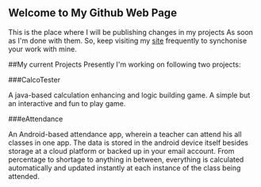 ## Welcome to My Github Web Page

This is the place where I will be publishing changes in my projects As soon as I'm done with them. So, keep visiting my [site](https://mUmairNaxir.github.io) frequently to synchonise your work with mine.


##My current Projects
Presently I'm working on following two projects:

###CalcoTester

A java-based calculation enhancing and logic building game. A simple but an interactive and fun to play game.


###eAttendance

An Android-based attendance app, wherein a teacher can attend his all classes in one app.
The data is stored in the android device itself besides storage at a cloud platform or backed up in your email account.
From percentage to shortage to anything in between, everything is calculated automatically and updated instantly at each instance of the class being attended.

